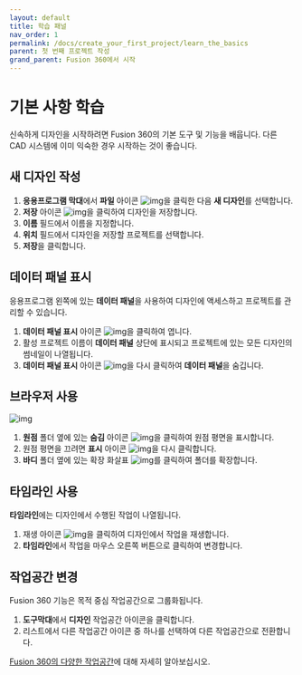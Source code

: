 ```yaml
---
layout: default
title: 학습 패널
nav_order: 1
permalink: /docs/create_your_first_project/learn_the_basics
parent: 첫 번째 프로젝트 작성
grand_parent: Fusion 360에서 시작
---
```

# 기본 사항 학습
신속하게 디자인을 시작하려면 Fusion 360의 기본 도구 및 기능을 배웁니다. 다른 CAD 시스템에 이미 익숙한 경우 시작하는 것이 좋습니다.
## 새 디자인 작성
1. **응용프로그램 막대**에서 **파일** 아이콘 ![img](https://help.autodesk.com/cloudhelp/KOR/Fusion-GetStarted/images/icon-file.png)을 클릭한 다음 **새 디자인**를 선택합니다.
2. **저장** 아이콘 ![img](https://help.autodesk.com/cloudhelp/KOR/Fusion-GetStarted/images/icon-save-file.png)을 클릭하여 디자인을 저장합니다.
3. **이름** 필드에서 이름을 지정합니다.
4. **위치** 필드에서 디자인을 저장할 프로젝트를 선택합니다.
5. **저장**을 클릭합니다.
## 데이터 패널 표시
응용프로그램 왼쪽에 있는 **데이터 패널**을 사용하여 디자인에 액세스하고 프로젝트를 관리할 수 있습니다.

1. **데이터 패널 표시** 아이콘 ![img](https://help.autodesk.com/cloudhelp/KOR/Fusion-GetStarted/images/icon/common/data-panel.png)을 클릭하여 엽니다.
2. 활성 프로젝트 이름이 **데이터 패널** 상단에 표시되고 프로젝트에 있는 모든 디자인의 썸네일이 나열됩니다.
3. **데이터 패널 표시** 아이콘 ![img](https://help.autodesk.com/cloudhelp/KOR/Fusion-GetStarted/images/icon/common/data-panel.png)을 다시 클릭하여 **데이터 패널**을 숨깁니다.
## 브라우저 사용
![img](https://help.autodesk.com/cloudhelp/KOR/Fusion-GetStarted/images/ui-browser.png)
1. **원점** 폴더 옆에 있는 **숨김** 아이콘 ![img](https://help.autodesk.com/cloudhelp/KOR/Fusion-GetStarted/images/icon/browser/hidden.png)을 클릭하여 원점 평면을 표시합니다.
2. 원점 평면을 끄려면 **표시** 아이콘 ![img](https://help.autodesk.com/cloudhelp/KOR/Fusion-GetStarted/images/icon/browser/visible.png)을 다시 클릭합니다.
3. **바디** 폴더 옆에 있는 확장 화살표 ![img](https://help.autodesk.com/cloudhelp/KOR/Fusion-GetStarted/images/icon-browser-expand.png)를 클릭하여 폴더를 확장합니다.
## 타임라인 사용
**타임라인**에는 디자인에서 수행된 작업이 나열됩니다.
1. 재생 아이콘 ![img](https://help.autodesk.com/cloudhelp/KOR/Fusion-GetStarted/images/icon-timeline-replay.png)을 클릭하여 디자인에서 작업을 재생합니다.
2. **타임라인**에서 작업을 마우스 오른쪽 버튼으로 클릭하여 변경합니다.
## 작업공간 변경
Fusion 360 기능은 목적 중심 작업공간으로 그룹화됩니다.

1. **도구막대**에서 **디자인** 작업공간 아이콘을 클릭합니다.
2. 리스트에서 다른 작업공간 아이콘 중 하나를 선택하여 다른 작업공간으로 전환합니다.  

[Fusion 360의 다양한 작업공간](https://help.autodesk.com/view/NINVFUS/KOR/?guid=GUID-62FC5305-6B73-407B-82AB-70DFD5F1EF60)에 대해 자세히 알아보십시오.